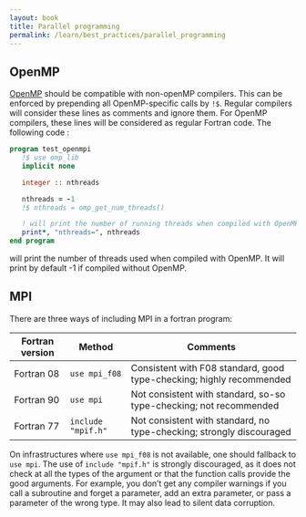 ```yaml
---
layout: book
title: Parallel programming
permalink: /learn/best_practices/parallel_programming
---
```


OpenMP
------

[OpenMP](http://www.openmp.org/) should be compatible with non-openMP
compilers. This can be enforced by prepending all OpenMP-specific calls
by `!$`. Regular compilers will consider these lines as comments and
ignore them. For OpenMP compilers, these lines will be considered as
regular Fortran code. The following code :

``` fortran
program test_openmpi
   !$ use omp_lib
   implicit none

   integer :: nthreads

   nthreads = -1
   !$ nthreads = omp_get_num_threads()

   ! will print the number of running threads when compiled with OpenMP, else will print -1
   print*, "nthreads=", nthreads
end program
```

will print the number of threads used when compiled with OpenMP. It will
print by default -1 if compiled without OpenMP.

MPI
---

There are three ways of including MPI in a fortran program:

| Fortran version | Method             | Comments                                                             |
|-----------------|--------------------|----------------------------------------------------------------------|
| Fortran 08      | `use mpi_f08`      | Consistent with F08 standard, good type-checking; highly recommended |
| Fortran 90      | `use mpi`          | Not consistent with standard, so-so type-checking; not recommended   |
| Fortran 77      | `include "mpif.h"` | Not consistent with standard, no type-checking; strongly discouraged |

On infrastructures where `use mpi_f08` is not available, one should
fallback to `use mpi`. The use of `include "mpif.h"` is strongly
discouraged, as it does not check at all the types of the argument or
that the function calls provide the good arguments. For example, you
don’t get any compiler warnings if you call a subroutine and forget a
parameter, add an extra parameter, or pass a parameter of the wrong
type. It may also lead to silent data corruption.
